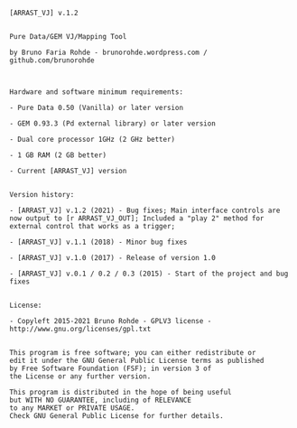 

    [ARRAST_VJ] v.1.2


    Pure Data/GEM VJ/Mapping Tool

    by Bruno Faria Rohde - brunorohde.wordpress.com / github.com/brunorohde



    Hardware and software minimum requirements:

    - Pure Data 0.50 (Vanilla) or later version

    - GEM 0.93.3 (Pd external library) or later version

    - Dual core processor 1GHz (2 GHz better)

    - 1 GB RAM (2 GB better)

    - Current [ARRAST_VJ] version
    
    
    Version history:
    
    - [ARRAST_VJ] v.1.2 (2021) - Bug fixes; Main interface controls are now output to [r ARRAST_VJ_OUT]; Included a "play 2" method for external control that works as a trigger; 
    
    - [ARRAST_VJ] v.1.1 (2018) - Minor bug fixes
        
    - [ARRAST_VJ] v.1.0 (2017) - Release of version 1.0
    
    - [ARRAST_VJ] v.0.1 / 0.2 / 0.3 (2015) - Start of the project and bug fixes


    License:

    - Copyleft 2015-2021 Bruno Rohde - GPLV3 license - http://www.gnu.org/licenses/gpl.txt


    This program is free software; you can either redistribute or
    edit it under the GNU General Public License terms as published
    by Free Software Foundation (FSF); in version 3 of
    the License or any further version.

    This program is distributed in the hope of being useful
    but WITH NO GUARANTEE, including of RELEVANCE
    to any MARKET or PRIVATE USAGE.
    Check GNU General Public License for further details.
